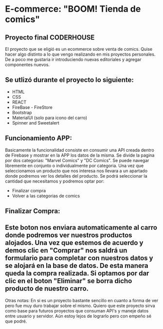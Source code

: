 # E-commerce: "BOOM! Tienda de comics"
## Proyecto final CODERHOUSE

El proyecto que se eligió es un ecommerce sobre venta de comics. Quise hacer algo distinto a lo que vengo realizando en mis proyectos personales. De a poco me gustaria ir introduciendo nuevas editoriales y agregar componentes nuevos.

## Se utlizó durante el proyecto lo siguiente:
- HTML
- CSS
- REACT
- FireBase - FireStore
- Bootstrap
- MaterialUI (solo para icono del carro)
- Spinner and Sweetalert

## Funcionamiento APP:
Basicamente la funcionalidad consiste en consumir una API creada dentro de Firebase y mostrar en la APP los datos de la misma. Se divide la pagina por dos categorias: "Marvel Comics" y "DC Comics". Se puede navegar libremente en conjunto o individualmente por categoria. Una vez que seleccionamos un producto que nos interesa nos llevara a un apartado donde podremos ver los detalles del producto. Se podrá seleccionar la cantidad que necesitamos y podremos optar por:

- Finalizar compra
- Volver a las categorias de comics

## Finalizar Compra:
Este boton nos enviara automaticamente al carro donde podremos ver nuestros productos alojados. Una vez que estemos de acuerdo y demos clic en "Comprar" nos saldrá un formulario para completar con nuestros datos y se alojará en la base de datos. De esta manera queda la compra realizada.
Si optamos por dar clic en el boton "Eliminar" se borra dicho producto de nuestro carro.
---------------------------------------
Otras notas:
En si es un proyecto bastante sencillo en cuanto a forma de ver pero fue muy duro trabajar sobre el mismo. Quiero que este proyecto sirva como base para futuros proyectos que consuman API's y maneje datos entre usuario y servidor. Aún estoy lejos de lograrlo pero con empeño sé que podré.
